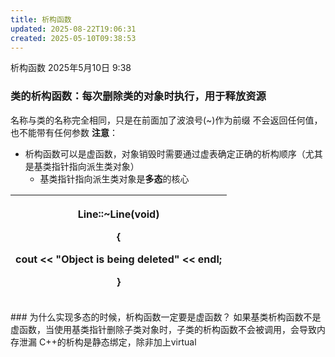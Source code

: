 ```yaml
---
title: 析构函数
updated: 2025-08-22T19:06:31
created: 2025-05-10T09:38:53
---
```


析构函数
2025年5月10日
9:38

### 类的析构函数：每次删除类的对象时执行，用于释放资源
名称与类的名称完全相同，只是在前面加了波浪号(~)作为前缀
不会返回任何值，也不能带有任何参数
**注意**：
- 析构函数可以是虚函数，对象销毁时需要通过虚表确定正确的析构顺序（尤其是基类指针指向派生类对象）
  - 基类指针指向派生类对象是**多态**的核心
<table>
<colgroup>
<col style="width: 100%" />
</colgroup>
<thead>
<tr class="header">
<th><p>Line::~Line(void)</p>
<p>{</p>
<p>cout &lt;&lt; "Object is being deleted" &lt;&lt; endl;</p>
<p>}</p></th>
</tr>
</thead>
<tbody>
</tbody>
</table>
### 为什么实现多态的时候，析构函数一定要是虚函数？
如果基类析构函数不是虚函数，当使用基类指针删除子类对象时，子类的析构函数不会被调用，会导致内存泄漏
C++的析构是静态绑定，除非加上virtual
